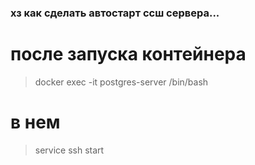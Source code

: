 ### хз как сделать автостарт ссш сервера...

# после запуска контейнера
> docker exec -it postgres-server /bin/bash
# в нем
> service ssh start
